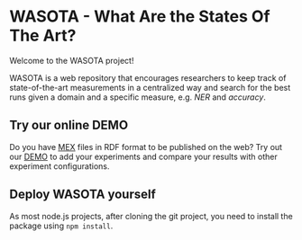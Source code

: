 # WASOTA - What Are the States Of The Art?

Welcome to the WASOTA project!

WASOTA is a web repository that encourages researchers to keep track of state-of-the-art measurements in a centralized way and search for the best runs given a domain and a specific measure, e.g. *NER* and *accuracy*. 

## Try our online DEMO ##
Do you have [MEX](http://mex.aksw.org/) files in RDF format to be published on the web?
Try out our [DEMO](http://52.173.249.140:3010/#/home) to add your experiments and compare your results with other experiment configurations.

## Deploy WASOTA yourself ##
As most node.js projects, after cloning the git project, you need to install the package using `npm install`. 

